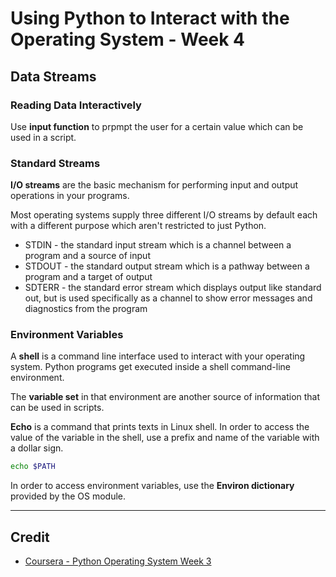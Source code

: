 # Using Python to Interact with the Operating System - Week 4

## Data Streams
### Reading Data Interactively
Use **input function** to prpmpt the user for a certain value which can be used in a script.

### Standard Streams
**I/O streams** are the basic mechanism for performing input and output operations in your programs.

Most operating systems supply three different I/O streams by default each with a different purpose which aren't restricted to just Python.
* STDIN - the standard input stream which is a channel between a program and a source of input
* STDOUT - the standard output stream which is a pathway between a program and a target of output
* SDTERR - the standard error stream which displays output like standard out, but is used specifically as a channel to show error messages and diagnostics from the program

### Environment Variables
A **shell** is a command line interface used to interact with your operating system. Python programs get executed inside a shell command-line environment. 

The **variable set** in that environment are another source of information that can be used in scripts.

**Echo** is a command that prints texts in Linux shell. In order to access the value of the variable in the shell, use a prefix and name of the variable with a dollar sign.
```Bash
echo $PATH
```
In order to access environment variables, use the **Environ dictionary** provided by the OS module.

---

## Credit
* [Coursera - Python Operating System Week 3](https://www.coursera.org/learn/python-operating-system/home/week/3)